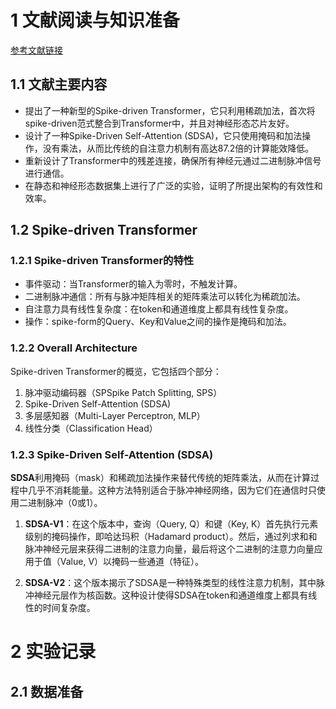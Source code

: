 # 1 文献阅读与知识准备
[参考文献链接](https://github.com/BICLab/Spike-Driven-Transformer)
## 1.1 文献主要内容
- 提出了一种新型的Spike-driven Transformer，它只利用稀疏加法，首次将spike-driven范式整合到Transformer中，并且对神经形态芯片友好。
- 设计了一种Spike-Driven Self-Attention (SDSA)，它只使用掩码和加法操作，没有乘法，从而比传统的自注意力机制有高达87.2倍的计算能效降低。
-   重新设计了Transformer中的残差连接，确保所有神经元通过二进制脉冲信号进行通信。
-   在静态和神经形态数据集上进行了广泛的实验，证明了所提出架构的有效性和效率。
## 1.2 Spike-driven Transformer
### 1.2.1  Spike-driven Transformer的特性
- 事件驱动：当Transformer的输入为零时，不触发计算。
- 二进制脉冲通信：所有与脉冲矩阵相关的矩阵乘法可以转化为稀疏加法。
- 自注意力具有线性复杂度：在token和通道维度上都具有线性复杂度。
- 操作：spike-form的Query、Key和Value之间的操作是掩码和加法。

### 1.2.2 Overall Architecture
Spike-driven Transformer的概览，它包括四个部分：
1. 脉冲驱动编码器（SPSpike Patch Splitting, SPS）
2. Spike-Driven Self-Attention (SDSA)
3. 多层感知器（Multi-Layer Perceptron, MLP）
4. 线性分类（Classification Head）
### 1.2.3 Spike-Driven Self-Attention (SDSA)
**SDSA**利用掩码（mask）和稀疏加法操作来替代传统的矩阵乘法，从而在计算过程中几乎不消耗能量。这种方法特别适合于脉冲神经网络，因为它们在通信时只使用二进制脉冲（0或1）。
1.  **SDSA-V1**：在这个版本中，查询（Query, Q）和键（Key, K）首先执行元素级别的掩码操作，即哈达玛积（Hadamard product）。然后，通过列求和和脉冲神经元层来获得二进制的注意力向量，最后将这个二进制的注意力向量应用于值（Value, V）以掩码一些通道（特征）。
    
2.  **SDSA-V2**：这个版本揭示了SDSA是一种特殊类型的线性注意力机制，其中脉冲神经元层作为核函数。这种设计使得SDSA在token和通道维度上都具有线性的时间复杂度。



# 2 实验记录
## 2.1 数据准备


<!--stackedit_data:
eyJoaXN0b3J5IjpbMTUyNDkyODk1NCwyODQxNTg5NTYsLTczOD
M0MjkzNSwxMjE2NDY5MTA3LC0xNTI0MTI3NzEsLTI0NzkxMzAz
MSwtMTgwOTg0NzA0NCw3OTMwMzkyNTMsMjA3MDYwMzI2XX0=
-->